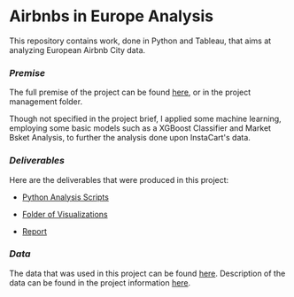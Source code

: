 # Airbnbs in Europe Analysis

This repository contains work, done in Python and Tableau, that aims at analyzing European Airbnb City data.  

### *Premise*

The full premise of the project can be found [here](/Project%20Management/A4_Data_Project%20Brief.pdf), or in the project management folder. 

Though not specified in the project brief, I applied some machine learning, employing some basic models such as a XGBoost Classifier and Market Bsket Analysis, to further the analysis done upon InstaCart's data. 

### *Deliverables*

Here are the deliverables that were produced in this project:

  - [Python Analysis Scripts](/Python%20Scripts/)

  - [Folder of Visualizations](/Visualizations/)

  - [Report](/Report_InstaCart_Data_Analysis.xlsx)
  

### *Data*

The data that was used in this project can be found [here](/Data/). Description of the data can be found in the project information [here](/project%20information.pdf).

